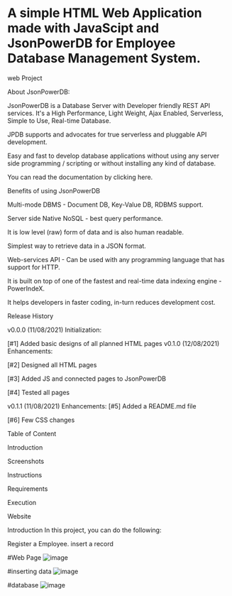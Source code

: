 # A simple HTML Web Application made with JavaScipt and JsonPowerDB for Employee Database Management System.

web Project



About JsonPowerDB:

JsonPowerDB is a Database Server with Developer friendly REST API services. It's a High Performance, Light Weight, Ajax Enabled, Serverless, Simple to Use, Real-time Database.

JPDB supports and advocates for true serverless and pluggable API development.

Easy and fast to develop database applications without using any server side programming / scripting or without installing any kind of database.

You can read the documentation by clicking here.

Benefits of using JsonPowerDB

Multi-mode DBMS - Document DB, Key-Value DB, RDBMS support.

Server side Native NoSQL - best query performance.

It is low level (raw) form of data and is also human readable.

Simplest way to retrieve data in a JSON format.

Web-services API - Can be used with any programming language that has support for HTTP.

It is built on top of one of the fastest and real-time data indexing engine - PowerIndeX.

It helps developers in faster coding, in-turn reduces development cost.

Release History

v0.0.0 (11/08/2021)
Initialization:

[#1] Added basic designs of all planned HTML pages
v0.1.0 (12/08/2021)
Enhancements:

[#2] Designed all HTML pages

[#3] Added JS and connected pages to JsonPowerDB

[#4] Tested all pages

v0.1.1 (11/08/2021)
Enhancements:
[#5] Added a README.md file

[#6] Few CSS changes

Table of Content

Introduction

Screenshots

Instructions

Requirements

Execution

Website

Introduction
In this project, you can do the following:

Register a Employee.
insert a record


#Web Page 
![image](https://user-images.githubusercontent.com/88770440/129271100-128a47ab-d32f-410b-809a-6658a67511e0.png)

#inserting data
![image](https://user-images.githubusercontent.com/88770440/129271438-2bc14dde-8ce7-4227-99d8-371c6e04531b.png)

#database 
![image](https://user-images.githubusercontent.com/88770440/129271237-b140dbeb-5089-4aa5-9953-796f0d77925a.png)


